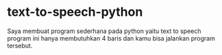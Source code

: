 # text-to-speech-python
Saya membuat program sederhana pada python yaitu text to speech program ini hanya membutuhkan 4 baris dan kamu bisa jalankan program tersebut.
